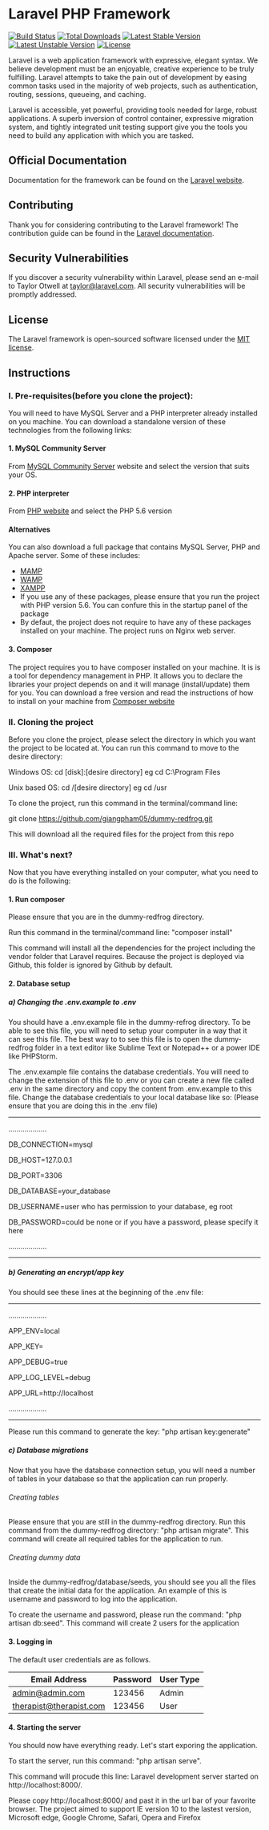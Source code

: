 # Laravel PHP Framework

[![Build Status](https://travis-ci.org/laravel/framework.svg)](https://travis-ci.org/laravel/framework)
[![Total Downloads](https://poser.pugx.org/laravel/framework/d/total.svg)](https://packagist.org/packages/laravel/framework)
[![Latest Stable Version](https://poser.pugx.org/laravel/framework/v/stable.svg)](https://packagist.org/packages/laravel/framework)
[![Latest Unstable Version](https://poser.pugx.org/laravel/framework/v/unstable.svg)](https://packagist.org/packages/laravel/framework)
[![License](https://poser.pugx.org/laravel/framework/license.svg)](https://packagist.org/packages/laravel/framework)

Laravel is a web application framework with expressive, elegant syntax. We believe development must be an enjoyable, creative experience to be truly fulfilling. Laravel attempts to take the pain out of development by easing common tasks used in the majority of web projects, such as authentication, routing, sessions, queueing, and caching.

Laravel is accessible, yet powerful, providing tools needed for large, robust applications. A superb inversion of control container, expressive migration system, and tightly integrated unit testing support give you the tools you need to build any application with which you are tasked.

## Official Documentation

Documentation for the framework can be found on the [Laravel website](http://laravel.com/docs).

## Contributing

Thank you for considering contributing to the Laravel framework! The contribution guide can be found in the [Laravel documentation](http://laravel.com/docs/contributions).

## Security Vulnerabilities

If you discover a security vulnerability within Laravel, please send an e-mail to Taylor Otwell at taylor@laravel.com. All security vulnerabilities will be promptly addressed.

## License

The Laravel framework is open-sourced software licensed under the [MIT license](http://opensource.org/licenses/MIT).

## Instructions

### I. Pre-requisites(before you clone the project):
You will need to have MySQL Server and a PHP interpreter already installed on you machine. You can download a standalone version of these technologies from the following links:
#### 1. MySQL Community Server
From [MySQL Community Server](https://dev.mysql.com/downloads/mysql/) website and select the version that suits your OS.
#### 2. PHP interpreter
From [PHP website](http://php.net/downloads.php) and select the PHP 5.6 version

#### Alternatives
You can also download a full package that contains MySQL Server, PHP and Apache server. Some of these includes: 
 - [MAMP](https://www.mamp.info/en/)
 - [WAMP](http://www.wampserver.com/en/)
 - [XAMPP](https://www.apachefriends.org/index.html)
 - If you use any of these packages, please ensure that you run the project with PHP version 5.6. You can confure this in the startup panel of the package
 - By defaut, the project does not require to have any of these packages installed on your machine. The project runs on Nginx web server. 

#### 3. Composer
The project requires you to have composer installed on your machine.
It is is a tool for dependency management in PHP. It allows you to declare the libraries your project depends on and it will manage (install/update) them for you.
You can download a free version and read the instructions of how to install on your machine from [Composer website](https://getcomposer.org/doc/00-intro.md#using-the-installer)
### II. Cloning the project
Before you clone the project, please select the directory in which you want the project to be located at.
You can run this command to move to the desire directory:

Windows OS: cd [disk]:\[desire directory] eg cd C:\Program Files

Unix based OS: cd /[desire directory] eg cd /usr

To clone the project, run this command in the terminal/command line:

git clone https://github.com/giangpham05/dummy-redfrog.git

This will download all the required files for the project from this repo

### III. What's next?
Now that you have everything installed on your computer, what you need to do is the following:
#### 1. Run composer
Please ensure that you are in the dummy-redfrog directory. 

Run this command in the terminal/command line: "composer install"

This command will install all the dependencies for the project including the vendor folder that Laravel requires. Because the project is deployed via Github, this folder is ignored by Github by default.

#### 2. Database setup
##### a) Changing the .env.example to .env
You should have a .env.example file in the dummy-refrog directory. To be able to see this file, you will need to setup your computer in a way that it can see this file. The best way to to see this file is to open the dummy-redfrog folder in a text editor like Sublime Text or Notepad++ or a power IDE like PHPStorm.

The .env.example file contains the database credentials. You will need to change the extension of this file to .env or you can create a new file called .env in the same directory and copy the content from .env.example to this file.
Change the database credentials to your local database like so: (Please ensure that you are doing this in the .env file)

----------------------------------------------------------------------------
...................

DB_CONNECTION=mysql

DB_HOST=127.0.0.1

DB_PORT=3306

DB_DATABASE=your_database

DB_USERNAME=user who has permission to your database, eg root

DB_PASSWORD=could be none or if you have a password, please specify it here

...................

------------------------------------------------------------------------------
##### b) Generating an encrypt/app key

You should see these lines at the beginning of the .env file:

----------------------------------------------------------------------------

...................

APP_ENV=local

APP_KEY=

APP_DEBUG=true

APP_LOG_LEVEL=debug

APP_URL=http://localhost

...................

----------------------------------------------------------------------------

Please run this command to generate the key: "php artisan key:generate"

##### c) Database migrations
Now that you have the database connection setup, you will need a number of tables in your database so that the application can run properly.
###### Creating tables
Please ensure that you are still in the dummy-redfrog directory. Run this command from the dummy-redfrog directory: "php artisan migrate". This command will create all required tables for the application to run.
###### Creating dummy data
Inside the dummy-redfrog/database/seeds, you should see you all the files that create the initial data for the application. An example of this is username and password to log into the application.

To create the username and password, please run the command: "php artisan db:seed". This command will create 2 users for the application

#### 3. Logging in

The default user credentials are as follows.

| Email Address           | Password | User Type |
|-------------------------|----------|-----------|
| admin@admin.com         | 123456   | Admin     |
| therapist@therapist.com | 123456   | User      |

#### 4. Starting the server
You should now have everything ready. Let's start exporing the application.

To start the server, run this command: "php artisan serve". 

This command will procude this line: Laravel development server started on http://localhost:8000/.

Please copy http://localhost:8000/ and past it in the url bar of your favorite browser. The project aimed to support IE version 10 to the lastest version, Microsoft edge, Google Chrome, Safari, Opera and Firefox



